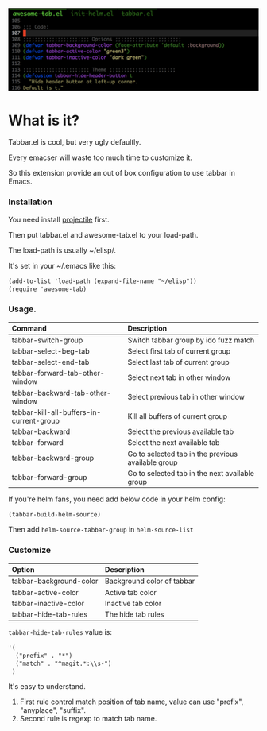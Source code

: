 <img src="./screenshot.png">

# What is it?

Tabbar.el is cool, but very ugly defaultly.

Every emacser will waste too much time to customize it.

So this extension provide an out of box configuration to use tabbar in Emacs.

### Installation
You need install [projectile](https://github.com/bbatsov/projectile) first.

Then put tabbar.el and awesome-tab.el to your load-path.

The load-path is usually ~/elisp/.

It's set in your ~/.emacs like this:

```Elisp
(add-to-list 'load-path (expand-file-name "~/elisp"))
(require 'awesome-tab)
```

### Usage.

| Command                                  | Description                                        |
| :--------                                | :----                                              |
| tabbar-switch-group                      | Switch tabbar group by ido fuzz match              |
| tabbar-select-beg-tab                    | Select first tab of current group                  |
| tabbar-select-end-tab                    | Select last tab of current group                   |
| tabbar-forward-tab-other-window          | Select next tab in other window                    |
| tabbar-backward-tab-other-window         | Select previous tab in other window                |
| tabbar-kill-all-buffers-in-current-group | Kill all buffers of current group                  |
| tabbar-backward                          | Select the previous available tab                  |
| tabbar-forward                           | Select the next available tab                      |
| tabbar-backward-group                    | Go to selected tab in the previous available group |
| tabbar-forward-group                     | Go to selected tab in the next available group     |

If you're helm fans, you need add below code in your helm config:

```Elisp
(tabbar-build-helm-source)
```

Then add ```helm-source-tabbar-group``` in ```helm-source-list```

### Customize

| Option                  | Description                |
| :--------               | :----                      |
| tabbar-background-color | Background color of tabbar |
| tabbar-active-color     | Active tab color           |
| tabbar-inactive-color   | Inactive tab color         |
| tabbar-hide-tab-rules   | The hide tab rules         |

```tabbar-hide-tab-rules``` value is:
```
'(
  ("prefix" . "*")
  ("match" . "^magit.*:\\s-")
 )
```
It's easy to understand.
1. First rule control match position of tab name, value can use "prefix", "anyplace", "suffix".
2. Second rule is regexp to match tab name.
